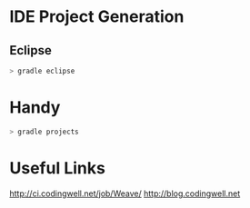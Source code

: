 # IDE Project Generation #
## Eclipse ##
```bash
> gradle eclipse
```

# Handy #
```bash
> gradle projects
```

# Useful Links #
http://ci.codingwell.net/job/Weave/
http://blog.codingwell.net
